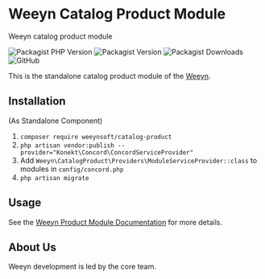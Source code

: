 # Weeyn Catalog Product Module
Weeyn catalog product module

![Packagist PHP Version](https://img.shields.io/packagist/dependency-v/weeynsoft/catalog-product/php)
![Packagist Version](https://img.shields.io/packagist/v/weeynsoft/catalog-product)
![Packagist Downloads](https://img.shields.io/packagist/dt/weeynsoft/catalog-product?label=download)
![GitHub](https://img.shields.io/github/license/weeynsoft/catalog-product)


This is the standalone catalog product module of the [Weeyn](https://weeyn.com).

## Installation

(As Standalone Component)

1. `composer require weeynsoft/catalog-product`
2. `php artisan vendor:publish --provider="Konekt\Concord\ConcordServiceProvider"`
3. Add `Weeyn\CatalogProduct\Providers\ModuleServiceProvider::class` to modules in `config/concord.php`
4. `php artisan migrate`

## Usage

See the [Weeyn Product Module Documentation](https://weeyn.com/docs/master/catalog-product) for more details. 

## About Us

Weeyn development is led by the core team.